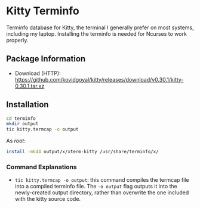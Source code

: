 # Kitty Terminfo

Terminfo database for Kitty, the terminal I generally prefer on most systems, including my laptop. Installing the terminfo is needed for Ncurses to work properly.

## Package Information

* Download (HTTP): https://github.com/kovidgoyal/kitty/releases/download/v0.30.1/kitty-0.30.1.tar.xz

## Installation

```sh
cd terminfo
mkdir output
tic kitty.termcap -o output
```

As *root*:

```sh
install -m644 output/x/xterm-kitty /usr/share/terminfo/x/
```

### Command Explanations

* `tic kitty.termcap -o output`: this command compiles the termcap file into a compiled terminfo file. The `-o output` flag outputs it into the newly-created output directory, rather than overwrite the one included with the kitty source code.
